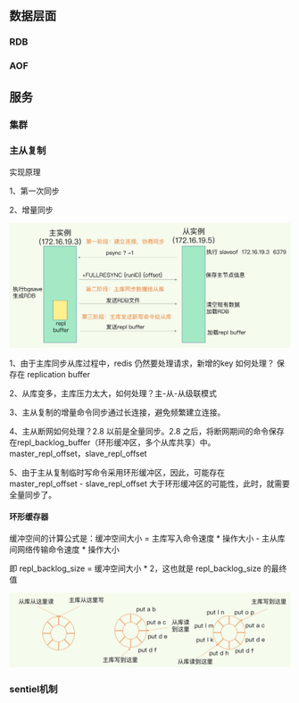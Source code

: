 
## 数据层面

### RDB


### AOF



## 服务

### 集群

### 主从复制



实现原理

1、第一次同步

2、增量同步



![ha sync](ha_sync.jpg)



1、由于主库同步从库过程中，redis 仍然要处理请求，新增的key 如何处理？ 保存在 replication buffer

2、从库变多，主库压力太大，如何处理？主-从-从级联模式

3、主从复制的增量命令同步通过长连接，避免频繁建立连接。

4、主从断网如何处理？2.8 以前是全量同步。2.8 之后，将断网期间的命令保存在repl_backlog_buffer（环形缓冲区，多个从库共享）中。master_repl_offset，slave_repl_offset

5、由于主从复制临时写命令采用环形缓冲区，因此，可能存在 master_repl_offset - slave_repl_offset 大于环形缓冲区的可能性，此时，就需要全量同步了。



#### 环形缓存器

缓冲空间的计算公式是：缓冲空间大小 = 主库写入命令速度 * 操作大小 - 主从库间网络传输命令速度 * 操作大小

即 repl_backlog_size = 缓冲空间大小 * 2，这也就是 repl_backlog_size 的最终值

![ha_copy](ha_copy.jpg)

### sentiel机制